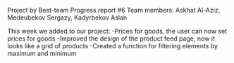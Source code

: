 Project by Best-team 
Progress report #6 
Team members: Askhat Al-Aziz, Medeubekov Sergazy, Kadyrbekov Aslan

This week we added to our project:
  -Prices for goods, the user can now set prices for goods
  -Improved the design of the product feed page, now it looks like a grid of products
  -Created a function for filtering elements by maximum and minimum
